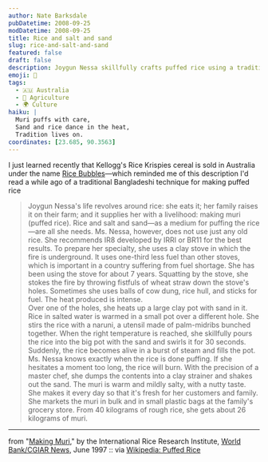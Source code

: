 ```yaml
---
author: Nate Barksdale
pubDatetime: 2008-09-25
modDatetime: 2008-09-25
title: Rice and salt and sand
slug: rice-and-salt-and-sand
featured: false
draft: false
description: Joygun Nessa skillfully crafts puffed rice using a traditional Bangladeshi technique, highlighting the delicate balance of fire, rice, and timing.
emoji: 🍚
tags:
  - 🇦🇺 Australia
  - 🌾 Agriculture
  - 🌍 Culture
haiku: |
  Muri puffs with care,  
  Sand and rice dance in the heat,  
  Tradition lives on.
coordinates: [23.685, 90.3563]
---
```


I just learned recently that Kellogg's Rice Krispies cereal is sold in Australia under the name [Rice Bubbles](http://web.archive.org/web/20081001212756/http://www.kelloggs.com.au:80/Brand.asp?BrandID=26)—which reminded me of this description I'd read a while ago of a traditional Bangladeshi technique for making puffed rice

> Joygun Nessa's life revolves around rice: she eats it; her family raises it on their farm; and it supplies her with a livelihood: making muri (puffed rice). Rice and salt and sand—as a medium for puffing the rice—are all she needs. Ms. Nessa, however, does not use just any old rice. She recommends IR8 developed by IRRI or BR11 for the best results. To prepare her specialty, she uses a clay stove in which the fire is underground. It uses one-third less fuel than other stoves, which is important in a country suffering from fuel shortage. She has been using the stove for about 7 years. Squatting by the stove, she stokes the fire by throwing fistfuls of wheat straw down the stove's holes. Sometimes she uses balls of cow dung, rice hull, and sticks for fuel. The heat produced is intense.  
>  Over one of the holes, she heats up a large clay pot with sand in it. Rice in salted water is warmed in a small pot over a different hole. She stirs the rice with a naruni, a utensil made of palm-midribs bunched together. When the right temperature is reached, she skillfully pours the rice into the big pot with the sand and swirls it for 30 seconds. Suddenly, the rice becomes alive in a burst of steam and fills the pot. Ms. Nessa knows exactly when the rice is done puffing. If she hesitates a moment too long, the rice will burn. With the precision of a master chef, she dumps the contents into a clay strainer and shakes out the sand. The muri is warm and mildly salty, with a nutty taste. She makes it every day so that it's fresh for her customers and family. She markets the muri in bulk and in small plastic bags at the family's grocery store. From 40 kilograms of rough rice, she gets about 26 kilograms of muri.

---

from "[Making Muri](http://www.worldbank.org/html/cgiar/newsletter/june97/9muri.html)," by the International Rice Research Institute, [World Bank/CGIAR News](http://www.worldbank.org/html/cgiar/newsletter/june97/9muri.html), June 1997 :: via [Wikipedia: Puffed Rice](http://en.wikipedia.org/wiki/Puffed_rice)
